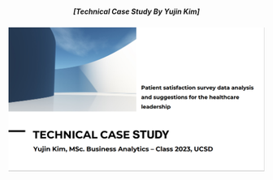 <div style='text-align:center'>
<h5>[Technical Case Study By Yujin Kim]</h5>
<a href="https://jaiwoolee92.shinyapps.io/app_wine_recommender/" target="_blank">
<img src="/assets/images/Slide 1.png" style="zoom:70%;" class="center" />
</a>
</div><br><br><br>
